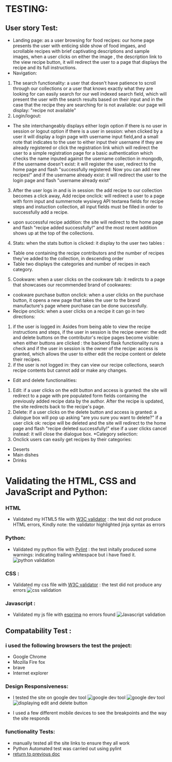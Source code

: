 # TESTING: 
## User story Test:
* Landing page: as a user browsing for food recipes: our home page presents the user with enticing slide show of food imgaes, and scrollable
recipes with brief captivating descriptions and sample images, when a user clicks on either the image , the description link to the view recipe 
button, it will redirect the user to a page that displays the recipe and its full instructions.
* Navigation: 
1. The search functionality: a user that doesn't have patience to scroll through our collections or a user that knows exactly what they are
looking for can easily search for our well indexed search field, which will present the user with the search results based on their input
and in the case that the recipe they are searching for is not available: our page will display: "recipe not available" 
2. Login/logout: 
* The site interchangeably displays either login option if there is no user in session or logout option if there is a user in session: when clicked by a user it will display a login page with username input
field,and a small note that indicates to the user to either input their username if they are already registered or click the registration link which will
redirect the user to a simple registration page for a basic authentication which checks the name inputed against the username collection in
mongodb, if the username doesn't exist: it will register the user, redirect to the home page and flash "successfully registered: Now you can add new recipes!"
and if the username already exist: it will redirect the user to the login page and flash "username already exist"
3. After the user logs in and is in session: the add recipe to our collection becomes a click away,
Add recipe onclick: will redirect a user to a page with form input and summernote wysiwyg API textarea fields for recipe steps and instuction collection, all input fields must be
filled in order to successfully add a recipe.
* upon successful recipe addition: the site will redirect to the home page and flash "recipe added successfully!" and the most recent addition
shows up at the top of the collections.
4. Stats: when the stats button is clicked: it display to the user two tables :
* Table one containing the recipe contributors and the number of recipes they've added to the collection, in descending order
* Table two displays the categories and number of recipes in each category.
5. Cookware: when a user clicks on the cookware tab: it redircts to a page that showcases our recommended brand of cookwares:
* cookware purchase button onclick: when a user clicks on the purchase button, it opens a new page that takes the user to the brand manufacture's
page where purchase can be done successfully.
* Recipe onclick: when a user clicks on a recipe it can go in two directions:
1. if the user is logged in: Asides from being able to view the recipe instructions and steps, if the user in session is the recipe owner:
the edit and delete buttons on the contributor's recipe pages become visible: when either buttons are clicked : the backend flask functionality
runs a check and if the user in session is the owner of the recipe: access is granted, which allows the user to either edit the
recipe content or delete their recipes.
2. if the user is not logged in: they can view our recipe collections, search recipe contents but cannot add or make any changes.
* Edit and delete functionalities:
1. Edit: if a user clicks on the edit button and access is granted: the site will redirect to a page with pre populated form fields containing
the previously added recipe data by the author. After the recipe is updated, the site redirects back to the recipe's page.
2. Delete: if a user clicks on the delete button and access is granted: a dialogue box will pop up asking "are you sure you want to delete?"
if a user click ok: recipe will be deleted and the site will redirect to the home page and flash "recipe deleted successfully!"
else if a user clicks cancel instead: it will close the dialogue box.
*Category selection:
1.  Onclick users  can easily get recipes by their categories:
* Deserts
* Main dishes
* Drinks

# Validating the HTML, CSS and JavaScript and Python:
### HTML
* Validated my HTML5 file with  [W3C validator](https://validator.w3.org) : the test did not produce HTML errors, Kindly note:
the validator highlighted jinja syntax as errors
### Python:
* Validated my python file with  [Pylint](https://www.pylint.org/#install) : the test initally produced some warnings: indicating trailing whitespace
but i have fixed it.
![python validation](/static/img/python_pylint_test.png)

### CSS :
* Validated my css file with  [W3C validator](https://jigsaw.w3.org/css-validator/validator) : the test did not produce any errors
![css validation](/static/img/cssvalidation.png)
### Javascript  :
* Validated my js file with [esprima](https://esprima.org/demo/validate.html) no errors found
![Javascript validation](/static/img/jsvalidation.png)
## Compatability Test :
### i used the following browsers the test the project:
* Google Chrome
* Mozilla Fire fox
* brave 
* Internet explorer
### Design Responsiveness:
* I tested the site on google dev tool
![google dev tool](/static/img/dev_img1.png)
![google dev tool](/static/img/dev_img3.png)
![displaying edit and delete button](/static/img/btn_display.png)


* I used a few different mobile devices to see the breakpoints and the way the site responds
### functionality Tests:
* manually tested all the site links to ensure they all work
* Python Automated test was carried out using pylint
* [return to previous doc](https://github.com/Teemamin/online_cookbook/blob/master/README.md)